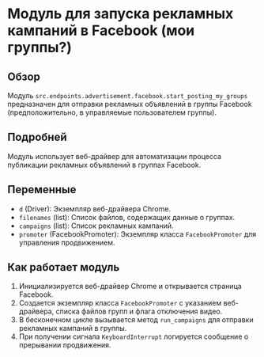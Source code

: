 # Модуль для запуска рекламных кампаний в Facebook (мои группы?)

## Обзор

Модуль `src.endpoints.advertisement.facebook.start_posting_my_groups` предназначен для отправки рекламных объявлений в группы Facebook (предположительно, в управляемые пользователем группы).

## Подробней

Модуль использует веб-драйвер для автоматизации процесса публикации рекламных объявлений в группах Facebook.

## Переменные

*   `d` (Driver): Экземпляр веб-драйвера Chrome.
*   `filenames` (list): Список файлов, содержащих данные о группах.
*   `campaigns` (list): Список рекламных кампаний.
*   `promoter` (FacebookPromoter): Экземпляр класса `FacebookPromoter` для управления продвижением.

## Как работает модуль

1.  Инициализируется веб-драйвер Chrome и открывается страница Facebook.
2.  Создается экземпляр класса `FacebookPromoter` с указанием веб-драйвера, списка файлов групп и флага отключения видео.
3.  В бесконечном цикле вызывается метод `run_campaigns` для отправки рекламных кампаний в группы.
4.  При получении сигнала `KeyboardInterrupt` логируется сообщение о прерывании продвижения.